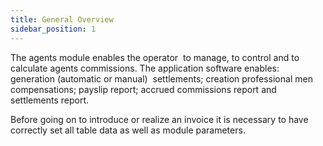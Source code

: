 ```yaml
---
title: General Overview
sidebar_position: 1
---
```


The agents module enables the operator  to manage, to control and to calculate agents commissions. The application software enables: generation (automatic or manual)  settlements; creation professional men compensations; payslip report; accrued commissions report and settlements report.

Before going on to introduce or realize an invoice it is necessary to have correctly set all table data as well as module parameters.






